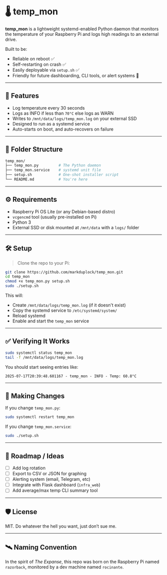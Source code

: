 # 🌡️ temp_mon

**temp_mon** is a lightweight systemd-enabled Python daemon that monitors the temperature of your Raspberry Pi and logs high readings to an external drive.

Built to be:
- Reliable on reboot ✅  
- Self-restarting on crash ✅  
- Easily deployable via `setup.sh` ✅  
- Friendly for future dashboarding, CLI tools, or alert systems 🚀

---

## 🚀 Features

- Log temperature every 30 seconds
- Logs as INFO if less than `70°C` else logs as WARN
- Writes to `/mnt/data/logs/temp_mon.log` on your external SSD
- Designed to run as a systemd service
- Auto-starts on boot, and auto-recovers on failure

---

## 🧱 Folder Structure

```bash
temp_mon/
├── temp_mon.py         # The Python daemon
├── temp_mon.service    # systemd unit file
├── setup.sh            # One-shot installer script
└── README.md           # You're here
```

---

## ⚙️ Requirements

- Raspberry Pi OS Lite (or any Debian-based distro)
- `vcgencmd` tool (usually pre-installed on Pi)
- Python 3
- External SSD or disk mounted at `/mnt/data` with a `logs/` folder

---

## 🛠️ Setup

> Clone the repo to your Pi:

```bash
git clone https://github.com/markduplock/temp_mon.git
cd temp_mon
chmod +x temp_mon.py setup.sh
sudo ./setup.sh
```

This will:
- Create `/mnt/data/logs/temp_mon.log` (if it doesn't exist)
- Copy the systemd service to `/etc/systemd/system/`
- Reload systemd
- Enable and start the `temp_mon` service

---

## ✅ Verifying It Works

```bash
sudo systemctl status temp_mon
tail -f /mnt/data/logs/temp_mon.log
```

You should start seeing entries like:

```
2025-07-17T20:39:48.601167 - temp_mon - INFO - Temp: 60.8°C
```

---

## 🔄 Making Changes

If you change `temp_mon.py`:

```bash
sudo systemctl restart temp_mon
```

If you change `temp_mon.service`:

```bash
sudo ./setup.sh
```

---

## 🚧 Roadmap / Ideas

- [ ] Add log rotation
- [ ] Export to CSV or JSON for graphing
- [ ] Alerting system (email, Telegram, etc)
- [ ] Integrate with Flask dashboard (`infra_web`)
- [ ] Add average/max temp CLI summary tool

---

## 🛡️ License

MIT. Do whatever the hell you want, just don’t sue me.

---

## 🛰️ Naming Convention

In the spirit of *The Expanse*, this repo was born on the Raspberry Pi named `razorback`, monitored by a dev machine named `rocinante`.
